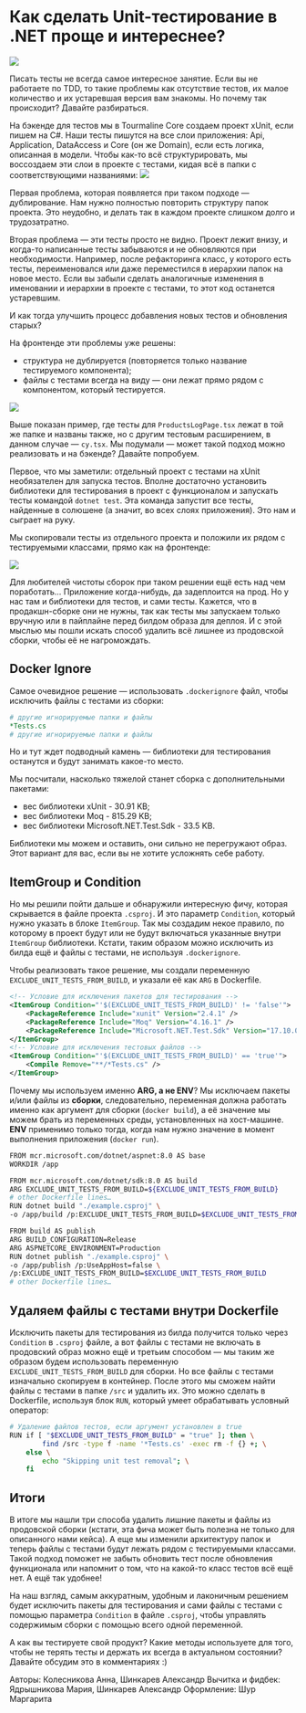 # Как сделать Unit-тестирование в .NET проще и интереснее?
![](images/preview.PNG)

Писать тесты не всегда самое интересное занятие. Если вы не работаете по TDD, то такие проблемы как отсутствие тестов, их малое количество и их устаревшая версия вам знакомы. Но почему так происходит? Давайте разбираться.

На бэкенде для тестов мы в Tourmaline Core создаем проект xUnit, если пишем на C#. Наши тесты пишутся на все слои приложения: Api, Application, DataAccess и Core (он же Domain), если есть логика, описанная в модели. Чтобы как-то всё структурировать, мы воссоздаем эти слои в проекте с тестами, кидая всё в папки с соответствующими названиями:
![](images/1.png)

Первая проблема, которая появляется при таком подходе — дублирование. Нам нужно полностью повторить структуру папок проекта. Это неудобно, и делать так в каждом проекте слишком долго и трудозатратно. 

Вторая проблема — эти тесты просто не видно. Проект лежит внизу, и когда-то написанные тесты забываются и не обновляются при необходимости. Например, после рефакторинга класс, у которого есть тесты, переименовался или даже переместился в иерархии папок на новое место. Если вы забыли сделать аналогичные изменения в именовании и иерархии в проекте с тестами, то этот код останется устаревшим. 

И как тогда улучшить процесс добавления новых тестов и обновления старых?

На фронтенде эти проблемы уже решены:
- структура не дублируется (повторяется только название тестируемого компонента);
- файлы с тестами всегда на виду — они лежат прямо рядом с компонентом, который тестируется.

![](images/2.png)

Выше показан пример, где тесты для `ProductsLogPage.tsx` лежат в той же папке и названы также, но с другим тестовым расширением, в данном случае  — `cy.tsx`.
Мы подумали — может такой подход можно реализовать и на бэкенде? Давайте попробуем.

Первое, что мы заметили: отдельный проект с тестами на xUnit необязателен для запуска тестов. Вполне достаточно установить библиотеки для тестирования в проект с функционалом и запускать тесты командой `dotnet test`. Эта команда запустит все тесты, найденные в солюшене (а значит, во всех слоях приложения). Это нам и сыграет на руку. 

Мы скопировали тесты из отдельного проекта и положили их рядом с тестируемыми классами, прямо как на фронтенде:

![](images/3.png)

Для любителей чистоты сборок при таком решении ещё есть над чем поработать… Приложение когда-нибудь, да задеплоится на прод. Но у нас там и библиотеки для тестов, и сами тесты. Кажется, что в продакшн-сборке они не нужны, так как тесты мы запускаем только вручную или в пайплайне перед билдом образа для деплоя. И с этой мыслью мы пошли искать способ удалить всё лишнее из продовской сборки, чтобы её не нагромождать.

## Docker Ignore
Самое очевидное решение — использовать `.dockerignore` файл, чтобы исключить файлы с тестами из сборки:

```yaml
# другие игнорируемые папки и файлы
*Tests.cs
# другие игнорируемые папки и файлы
```
Но и тут ждет подводный камень — библиотеки для тестирования останутся и будут занимать какое-то место. 

Мы посчитали, насколько тяжелой станет сборка с дополнительными пакетами: 
- вес библиотеки xUnit - 30.91 KB;
- вес библиотеки Moq - 815.29 KB;
- вес библиотеки Microsoft.NET.Test.Sdk - 33.5 KB.

Библиотеки мы можем и оставить, они сильно не перегружают образ. 
Этот вариант для вас, если вы не хотите усложнять себе работу.

## ItemGroup и Condition
Но мы решили пойти дальше и обнаружили интересную фичу, которая скрывается в файле проекта `.csproj`. И это параметр `Condition`, который нужно указать в блоке `ItemGroup`. Так мы создадим некое правило, по которому в проект будут или не будут включаться указанные внутри `ItemGroup` библиотеки. Кстати, таким образом можно исключить из билда ещё и файлы с тестами, не используя `.dockerignore`.

Чтобы реализовать такое решение, мы создали переменную `EXCLUDE_UNIT_TESTS_FROM_BUILD`, и указали её как `ARG` в Dockerfile.

```xml
<!-- Условие для исключения пакетов для тестирования -->
<ItemGroup Condition="'$(EXCLUDE_UNIT_TESTS_FROM_BUILD)' != 'false'">
	<PackageReference Include="xunit" Version="2.4.1" />
	<PackageReference Include="Moq" Version="4.16.1" />
	<PackageReference Include="Microsoft.NET.Test.Sdk" Version="17.10.0" />
</ItemGroup>
<!-- Условие для исключения тестовых файлов -->
<ItemGroup Condition="'$(EXCLUDE_UNIT_TESTS_FROM_BUILD)' == 'true'">
	<Compile Remove="**/*Tests.cs" />
</ItemGroup>
```

Почему мы используем именно **ARG, а не ENV**? Мы исключаем пакеты и/или файлы из **сборки**, следовательно, переменная должна работать именно как аргумент для сборки (`docker build`), а её значение мы можем брать из переменных среды, установленных на хост-машине. **ENV** применимо только тогда, когда нам нужно значение в момент выполнения приложения (`docker run`).

```bash
FROM mcr.microsoft.com/dotnet/aspnet:8.0 AS base
WORKDIR /app

FROM mcr.microsoft.com/dotnet/sdk:8.0 AS build
ARG EXCLUDE_UNIT_TESTS_FROM_BUILD=${EXCLUDE_UNIT_TESTS_FROM_BUILD}
# other Dockerfile lines…
RUN dotnet build "./example.csproj" \
-o /app/build /p:EXCLUDE_UNIT_TESTS_FROM_BUILD=$EXCLUDE_UNIT_TESTS_FROM_BUILD

FROM build AS publish
ARG BUILD_CONFIGURATION=Release
ARG ASPNETCORE_ENVIRONMENT=Production
RUN dotnet publish "./example.csproj" \
-o /app/publish /p:UseAppHost=false \
/p:EXCLUDE_UNIT_TESTS_FROM_BUILD=$EXCLUDE_UNIT_TESTS_FROM_BUILD
# other Dockerfile lines…
```

## Удаляем файлы с тестами внутри Dockerfile
Исключить пакеты для тестирования из билда получится только через `Condition` в `.csproj` файле, а вот файлы с тестами не включать в продовский образ можно ещё и третьим способом — мы таким же образом будем использовать переменную `EXCLUDE_UNIT_TESTS_FROM_BUILD` для сборки. Но все файлы с тестами изначально скопируем в контейнер. После этого мы сможем найти файлы с тестами в папке `/src` и удалить их. Это можно сделать в Dockerfile, используя блок `RUN`, который умеет обрабатывать условный оператор:

```bash
# Удаление файлов тестов, если аргумент установлен в true
RUN if [ "$EXCLUDE_UNIT_TESTS_FROM_BUILD" = "true" ]; then \
        find /src -type f -name '*Tests.cs' -exec rm -f {} +; \
    else \
        echo "Skipping unit test removal"; \
    fi
```

## Итоги
В итоге мы нашли три способа удалить лишние пакеты и файлы из продовской сборки (кстати, эта фича может быть полезна не только для описанного нами кейса). А еще мы изменили архитектуру папок и теперь файлы с тестами будут лежать рядом с тестируемыми классами. Такой подход поможет не забыть обновить тест после обновления функционала или напомнит о том, что на какой-то класс тестов всё ещё нет. А ещё так удобнее!

На наш взгляд, самым аккуратным, удобным и лаконичным решением будет исключить пакеты для тестирования и сами файлы с тестами с помощью параметра `Condition` в файле `.csproj`, чтобы управлять содержимым сборки с помощью всего одной переменной.

А как вы тестируете свой продукт? Какие методы используете для того, чтобы не терять тесты и держать их всегда в актуальном состоянии? Давайте обсудим это в комментариях :)

Авторы: Колесникова Анна, Шинкарев Александр
Вычитка и фидбек: Ядрышникова Мария, Шинкарев Александр
Оформление: Шур Маргарита
